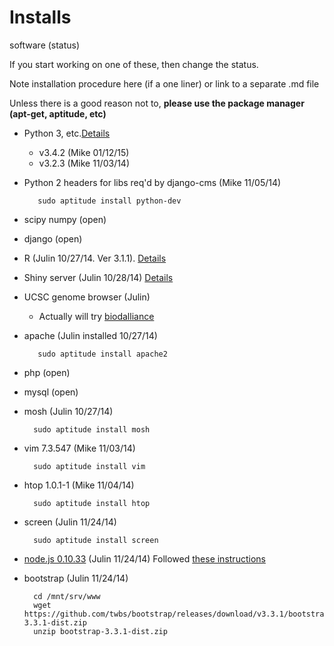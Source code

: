 # Installs

software (status)

If you start working on one of these, then change the status.

Note installation procedure here (if a one liner) or link to a separate .md file

Unless there is a good reason not to, __please use the package manager (apt-get, aptitude, etc)__

* Python 3, etc.[Details](python3_install.md)
    * v3.4.2 (Mike 01/12/15)
    * v3.2.3 (Mike 11/03/14)

* Python 2 headers for libs req'd by django-cms (Mike 11/05/14)

         sudo aptitude install python-dev

* scipy numpy (open)
* django (open)
* R (Julin 10/27/14.  Ver 3.1.1).  [Details](r_install.md)
* Shiny server (Julin 10/28/14) [Details](shiny-server_install.md)
* UCSC genome browser (Julin)
    * Actually will try [biodalliance](http://www.biodalliance.org/)
* apache (Julin installed 10/27/14)

         sudo aptitude install apache2

* php (open)
* mysql (open)
* mosh (Julin 10/27/14)

        sudo aptitude install mosh
   
* vim 7.3.547 (Mike 11/03/14)

        sudo aptitude install vim

* htop 1.0.1-1 (Mike 11/04/14)

        sudo aptitude install htop

* screen (Julin 11/24/14)

        sudo aptitude install screen
        
* [node.js 0.10.33](http://nodejs.org/) (Julin 11/24/14)
Followed [these instructions](https://github.com/joyent/node/wiki/Installing-Node.js-via-package-manager)

* bootstrap (Julin 11/24/14)

        cd /mnt/srv/www
        wget https://github.com/twbs/bootstrap/releases/download/v3.3.1/bootstrap-3.3.1-dist.zip
        unzip bootstrap-3.3.1-dist.zip
    